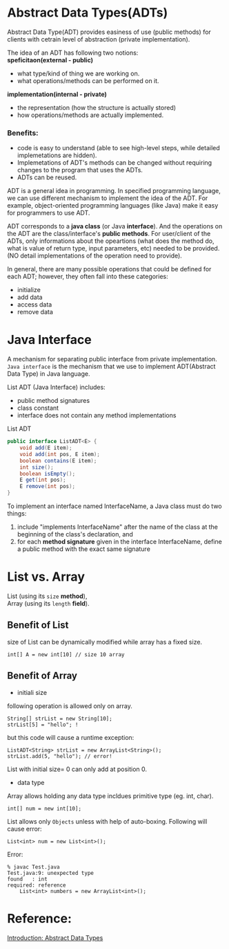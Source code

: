 

# Abstract Data Types(ADTs)  
  
Abstract Data Type(ADT) provides easiness of use (public methods) for clients with cetrain level of abstraction (private implementation).  

The idea of an ADT has following two notions:  
**speficitaon(external - public)**  
- what type/kind of thing we are working on.  
- what operations/methods can be performed on it.  

**implementation(internal - private)**  
- the representation (how the structure is actually stored)  
- how operations/methods are actually implemented.  


### Benefits: 
- code is easy to understand (able to see high-level steps, while detailed implemetations are hidden).  
- Implemetations of ADT's methods can be changed without requiring changes to the program that uses the ADTs.  
- ADTs can be reused.  

ADT is a general idea in programming. In specified programming language, we can use different mechanism to implement the idea of the ADT. For example, object-oriented programming languages (like Java) make it easy for programmers to use ADT. 

ADT corresponds to a **java class** (or Java **interface**). And the operations on the ADT are the class/interface's **public methods**. For user/client of the ADTs, only informations about the opeartions (what does the method do, what is value of return type, input parameters, etc) needed to be provided. (NO detail implementations of the operation need to provide).  

In general, there are many possible operations that could be defined for each ADT; however, they often fall into these categories:  

- initialize  
- add data  
- access data  
- remove data  


# Java Interface
A mechanism for separating public interface from private implementation. `Java interface` is the mechanism that we use to implement ADT(Abstract Data Type) in Java language. 

List ADT (Java Interface) includes:   
- public method signatures  
- class constant  
- interface does not contain any method implementations  

List ADT 

```java
public interface ListADT<E> {
    void add(E item);
    void add(int pos, E item);
    boolean contains(E item);
    int size();
    boolean isEmpty();
    E get(int pos);
    E remove(int pos);
}
```


To implement an interface named InterfaceName, a Java class must do two things:
1. include "implements InterfaceName" after the name of the class at the beginning of the class's declaration, and  
2. for each **method signature** given in the interface InterfaceName, define a public method with the exact same signature


# List vs. Array

List (using its `size` **method**),   
Array (using its `length` **field**).

## Benefit of List
size of List can be dynamically modified while array has a fixed size. 

	int[] A = new int[10] // size 10 array
	
## Benefit of Array
- initiali size

following operation is allowed only on array.

	String[] strList = new String[10]; 
	strList[5] = "hello"; !

but this code will cause a runtime exception:

	ListADT<String> strList = new ArrayList<String>();
	strList.add(5, "hello"); // error! 

List with initial size= 0 can only add at position 0.

- data type

Array allows holding any data type incldues primitive type (eg. int, char).   

	int[] num = new int[10];

List allows only `Objects` unless with help of auto-boxing. Following will cause error: 

	List<int> num = new List<int>();
	
Error: 

	% javac Test.java
	Test.java:9: unexpected type
	found   : int
	required: reference
        List<int> numbers = new ArrayList<int>();

	


# Reference: 
[Introduction: Abstract Data Types](http://pages.cs.wisc.edu/%7Eskrentny/cs367-common/readings/Introduction/index.html)  
	
